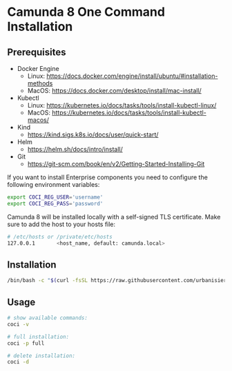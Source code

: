 # Camunda 8 One Command Installation

## Prerequisites

- Docker Engine
  - Linux: https://docs.docker.com/engine/install/ubuntu/#installation-methods
  - MacOS: https://docs.docker.com/desktop/install/mac-install/
- Kubectl
  - Linux: https://kubernetes.io/docs/tasks/tools/install-kubectl-linux/
  - MacOS: https://kubernetes.io/docs/tasks/tools/install-kubectl-macos/
- Kind
  - https://kind.sigs.k8s.io/docs/user/quick-start/
- Helm
  - https://helm.sh/docs/intro/install/
- Git
  - https://git-scm.com/book/en/v2/Getting-Started-Installing-Git

If you want to install Enterprise components you need to configure the following environment variables:

```bash
export COCI_REG_USER='username'
export COCI_REG_PASS='password'
```

Camunda 8 will be installed locally with a self-signed TLS certificate. Make sure to add the host to your hosts file:

```bash
# /etc/hosts or /private/etc/hosts
127.0.0.1       <host_name, default: camunda.local>
```

## Installation

```bash
/bin/bash -c "$(curl -fsSL https://raw.githubusercontent.com/urbanisierung/coci/main/scripts/install)"
```

## Usage

```bash
# show available commands:
coci -v

# full installation:
coci -p full

# delete installation:
coci -d
```
